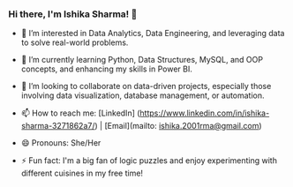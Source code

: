 ### Hi there, I'm Ishika Sharma! 👋

- 👀 I’m interested in Data Analytics, Data Engineering, and leveraging data to solve real-world problems.
  
- 🌱 I’m currently learning Python, Data Structures, MySQL, and OOP concepts, and enhancing my skills in Power BI.
  
- 💞️ I’m looking to collaborate on data-driven projects, especially those involving data visualization, database management, or automation.

- 📫 How to reach me: [LinkedIn] (https://www.linkedin.com/in/ishika-sharma-3271862a7/) | [Email](mailto: ishika.2001rma@gmail.com)
  
- 😄 Pronouns: She/Her
  
- ⚡ Fun fact: I'm a big fan of logic puzzles and enjoy experimenting with different cuisines in my free time!

